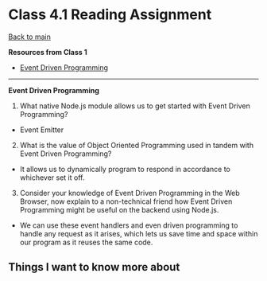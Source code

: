 # Class 4.1 Reading Assignment

[Back to main](https://michaeldulin.github.io/reading-notes)

**Resources from Class 1**
- [Event Driven Programming](https://www.digitalocean.com/community/tutorials/nodejs-event-driven-programming)

****

**Event Driven Programming**
1. What native Node.js module allows us to get started with Event Driven Programming?
  - Event Emitter
2. What is the value of Object Oriented Programming used in tandem with Event Driven Programming?
  - It allows us to dynamically program to respond in accordance to whichever set it off. 
3. Consider your knowledge of Event Driven Programming in the Web Browser, now explain to a non-technical friend how Event Driven Programming might be useful on the backend using Node.js.
  - We can use these event handlers and even driven programming to handle any request as it arises, which lets us save time and space within our program as it reuses the same code.


## Things I want to know more about
